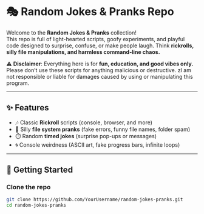 # 🎭 Random Jokes & Pranks Repo

Welcome to the **Random Jokes & Pranks** collection!  
This repo is full of light-hearted scripts, goofy experiments, and playful code designed to surprise, confuse, or make people laugh. Think **rickrolls, silly file manipulations, and harmless command-line chaos.**

⚠️ **Disclaimer**: Everything here is for **fun, education, and good vibes only.**  
Please don’t use these scripts for anything malicious or destructive. zI am not responsible or liable for damages caused by using or manipulating this program.

---

## ✨ Features
- 🎶 Classic **Rickroll** scripts (console, browser, and more)
- 📂 Silly **file system pranks** (fake errors, funny file names, folder spam)
- ⏱️ Random **timed jokes** (surprise pop-ups or messages)
- 🌀 Console weirdness (ASCII art, fake progress bars, infinite loops)

---

## 🚀 Getting Started

### Clone the repo
```bash
git clone https://github.com/YourUsername/random-jokes-pranks.git
cd random-jokes-pranks
